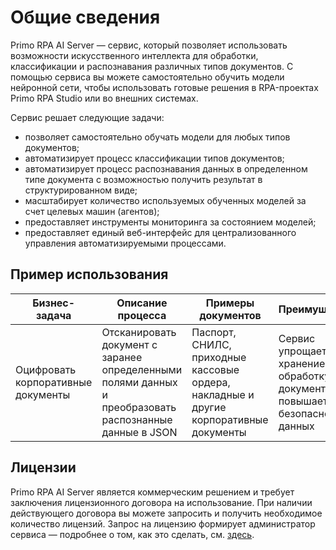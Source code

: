 # Общие сведения

Primo RPA AI Server — сервис, который позволяет использовать возможности искусственного интеллекта для обработки, классификации и распознавания различных типов документов. С помощью сервиса вы можете самостоятельно обучить модели нейронной сети, чтобы использовать готовые решения в RPA-проектах Primo RPA Studio или во внешних системах. 

Сервис решает следующие задачи:
* позволяет самостоятельно обучать модели для любых типов документов;
* автоматизирует процесс классификации типов документов;
* автоматизирует процесс распознавания данных в определенном типе документа с возможностью получить результат в структурированном виде;
* масштабирует количество используемых обученных моделей за счет целевых машин (агентов);
* предоставляет инструменты мониторинга за состоянием моделей;
* предоставляет единый веб-интерфейс для централизованного управления автоматизируемыми процессами.


## Пример использования

| Бизнес-задача                                              | Описание процесса                                                                | Примеры документов                                 | Преимущества                                                                 |
|-----------------------------------------------------|-------------------------------------------------------------------------|-------------------------------------------------------|----------------------------------------------------------------------------|
| Оцифровать корпоративные документы               | Отсканировать документ с заранее определенными полями данных и преобразовать распознанные данные в JSON  | Паспорт, СНИЛС, приходные кассовые ордера, накладные и другие корпоративные документы | Сервис упрощает хранение и обработку документов, повышает безопасность данных |


## Лицензии

Primo RPA AI Server является коммерческим решением и требует заключения лицензионного договора на использование. При наличии действующего договора вы можете запросить и получить необходимое количество лицензий. Запрос на лицензию формирует администратор сервиса — подробнее о том, как это сделать, см. [здесь](https://docs.primo-rpa.ru/primo-rpa/primo-ai-server/admin/licenses).


